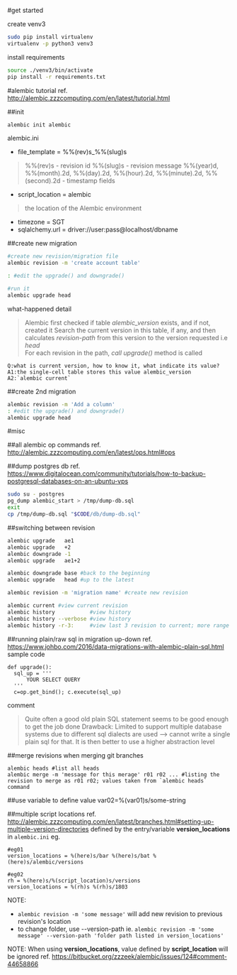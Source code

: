 #get started

create venv3
```bash
sudo pip install virtualenv
virtualenv -p python3 venv3
```

install requirements
```bash
source ./venv3/bin/activate
pip install -r requirements.txt
```

#alembic tutorial 
ref. http://alembic.zzzcomputing.com/en/latest/tutorial.html

  ##init
  ```bash
  alembic init alembic
  ```

  alembic.ini
  - file_template = %%(rev)s_%%(slug)s
  > %%(rev)s  - revision id
    %%(slug)s - revision message
    %%(year)d, %%(month).2d, %%(day).2d, %%(hour).2d, %%(minute).2d, %%(second).2d - timestamp fields
  
  - script_location = alembic
  > the location of the Alembic environment

  - timezone = SGT
  - sqlalchemy.url = driver://user:pass@localhost/dbname

  ##create new migration
  ```bash
  #create new revision/migration file
  alembic revision -m 'create account table'
  
  : #edit the upgrade() and downgrade()
  
  #run it
  alembic upgrade head
  ```
  
  what-happened detail
  > Alembic first checked if table *alembic_version* exists, and if not, created it
    Search the current version in this table, if any, 
    and then calculates *revision-path* from this version to the version requested i.e  *head*  
    For each revision in the path, *call upgrade()* method is called
    
    Q:what is current version, how to know it, what indicate its value?
    A1:the single-cell table stores this value alembic_version
    A2:`alembic current`

  ##create 2nd migration
  ```bash
  alembic revision -m 'Add a column'
  : #edit the upgrade() and downgrade()
  alembic upgrade head 
  ```
  
    
#misc

  ##all alembic op commands
  ref. http://alembic.zzzcomputing.com/en/latest/ops.html#ops
  
  ##dump postgres db
  ref. https://www.digitalocean.com/community/tutorials/how-to-backup-postgresql-databases-on-an-ubuntu-vps
  ```bash
  sudo su - postgres
  pg_dump alembic_start > /tmp/dump-db.sql
  exit
  cp /tmp/dump-db.sql "$CODE/db/dump-db.sql"
  ```
  
  ##switching between revision
  ```bash
  alembic upgrade   ae1
  alembic upgrade   +2
  alembic downgrade -1
  alembic upgrade   ae1+2
  
  alembic downgrade base #back to the beginning
  alembic upgrade   head #up to the latest
  
  alembic revision -m 'migration name' #create new revision
  
  alembic current #view current revision
  alembic history           #view history
  alembic history --verbose #view history
  alembic history -r-3:     #view last 3 revision to current; more range syntax ref. http://alembic.zzzcomputing.com/en/latest/tutorial.html#viewing-history-ranges
  ```

  ##running plain/raw sql in migration up-down
  ref. https://www.johbo.com/2016/data-migrations-with-alembic-plain-sql.html
  sample code
  ```
  def upgrade():
    sql_up = '''
        YOUR SELECT QUERY
    '''
    c=op.get_bind(); c.execute(sql_up)
  ```
  comment
  > Quite often a good old plain SQL statement seems to be good enough to get the job done
  > Drawback: 
    Limited to support multiple database systems due to different sql dialects are used --> cannot write a single plain sql for that. 
    It is then better to use a higher abstraction level

  ##merge revisions when merging git branches
  ```
  alembic heads #list all heads
  alembic merge -m 'message for this merage' r01 r02 ... #listing the revision to merge as r01 r02; values taken from `alembic heads` command
  ```

  ##use variable to define value
  var02=%(var01)s/some-string

  ##multiple script locations
  ref. http://alembic.zzzcomputing.com/en/latest/branches.html#setting-up-multiple-version-directories
  defined by the entry/variable **version_locations** in `alembic.ini`
  eg.
  ```
  #eg01
  version_locations = %(here)s/bar %(here)s/bat %(here)s/alembic/versions
  
  #eg02
  rh = %(here)s/%(script_location)s/versions
  version_locations = %(rh)s %(rh)s/1803
  ```
  
  NOTE: 
  - `alembic revision -m 'some message'` will add new revision to previous revision's location
  - to change folder, use --version-path ie. `alembic revision -m 'some message' --version-path 'folder path listed in version_locations'` 
  
  NOTE: When using **version_locations**, value defined by **script_location** will be ignored ref. https://bitbucket.org/zzzeek/alembic/issues/124#comment-44658866


